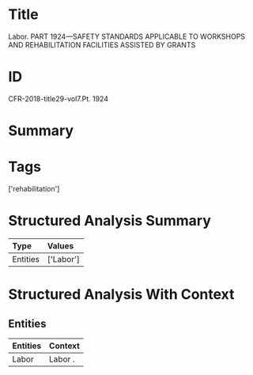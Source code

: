 # Title

 Labor. PART 1924—SAFETY STANDARDS APPLICABLE TO WORKSHOPS AND REHABILITATION FACILITIES ASSISTED BY GRANTS


# ID

 CFR-2018-title29-vol7.Pt. 1924


# Summary




# Tags

['rehabilitation']


# Structured Analysis Summary

| Type     | Values    |
|:---------|:----------|
| Entities | ['Labor'] |


# Structured Analysis With Context

 


## Entities

| Entities   | Context   |
|:-----------|:----------|
| Labor      | Labor .   |


